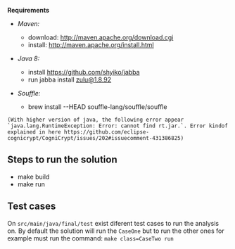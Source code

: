 **Requirements**
- *Maven:*
  - download: http://maven.apache.org/download.cgi
  - install: http://maven.apache.org/install.html

- *Java 8:*
  - install https://github.com/shyiko/jabba
  - run jabba install zulu@1.8.92

- *Souffle:*
  - brew install --HEAD souffle-lang/souffle/souffle


```(With higher version of java, the following error appear `java.lang.RuntimeException: Error: cannot find rt.jar.`. Error kindof explained in here https://github.com/eclipse-cognicrypt/CogniCrypt/issues/202#issuecomment-431386825)```


## Steps to run the solution

- make build
- make run

## Test cases
On `src/main/java/final/test` exist diferent test cases to run the analysis on. By default the solution will run the `CaseOne` but to run the other ones for example must run the command: `make class=CaseTwo run `